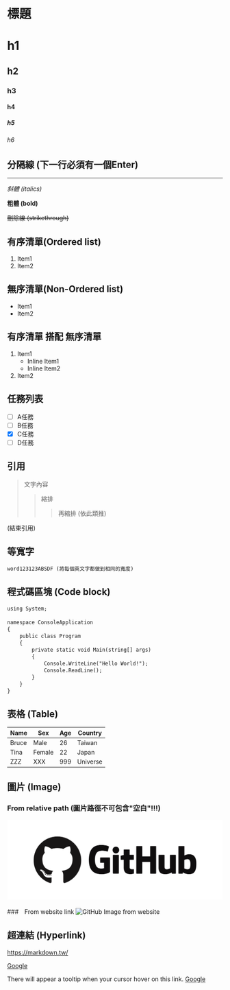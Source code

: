# 標題
# h1
## h2
### h3
#### h4
##### h5
###### h6

## 分隔線 (下一行必須有一個Enter)

---

*斜體 (italics)*

**粗體 (bold)**

~~刪除線 (strikethrough)~~

## 有序清單(Ordered list)

1. Item1
2. Item2

## 無序清單(Non-Ordered list)

- Item1
- Item2

## 有序清單 搭配 無序清單

1. Item1
   - Inline Item1
   - Inline Item2
2. Item2

## 任務列表

- [ ] A任務
- [ ] B任務
- [x] C任務
- [ ] D任務

## 引用

> 文字內容
>> 縮排
>>> 再縮排 (依此類推)

(結束引用)

## 等寬字

`word123123ABSDF (將每個英文字都做到相同的寬度)`

## 程式碼區塊 (Code block)

```CSharp
using System;

namespace ConsoleApplication
{
    public class Program
    {
        private static void Main(string[] args)
        {
            Console.WriteLine("Hello World!");
            Console.ReadLine();
        }
    }
}
```

## 表格 (Table)

|Name|Sex|Age|Country|
|---|----|----|---|
|Bruce|Male|26|Taiwan|Unknown|
|Tina|Female|22|Japan|Remark~~~|
|ZZZ|XXX|999|Universe||

## 圖片 (Image)

### From relative path (圖片路徑不可包含"空白"!!!)

![GitHub Image from local](GitHub_Icon.png)

###　From website link
![GitHub Image from website](https://github.com/weskao/Markdown-syntax-tutorial-and-practice/blob/master/GitHub_Icon.png)

## 超連結 (Hyperlink)

<https://markdown.tw/>

[Google](http://www.google.com/)

There will appear a tooltip when your cursor hover on this link.
[Google](http://www.google.com/ "A search engine")
